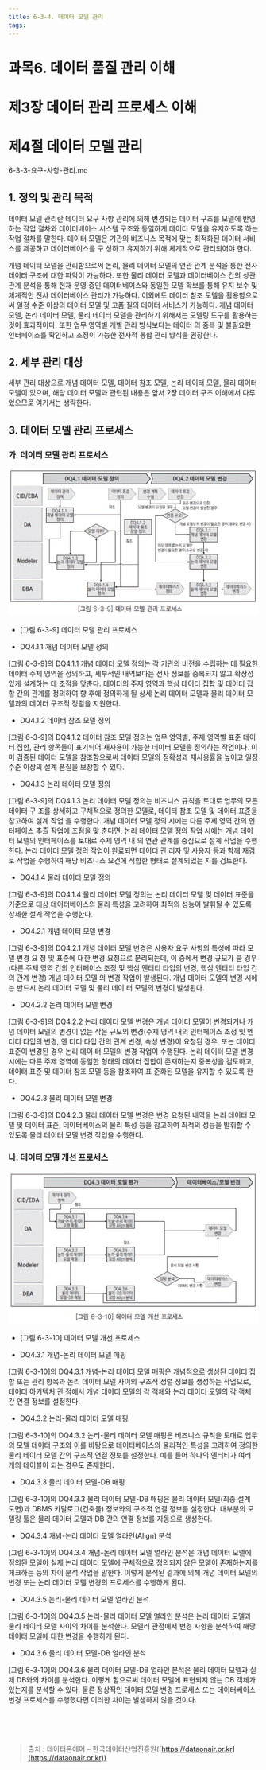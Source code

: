 ```yaml
---
title: 6-3-4. 데이터 모델 관리
tags: 
---
```


# 과목6. 데이터 품질 관리 이해
# 제3장 데이터 관리 프로세스 이해
# 제4절 데이터 모델 관리
6-3-3-요구-사항-관리.md
## 1. 정의 및 관리 목적

데이터 모델 관리란 데이터 요구 사항 관리에 의해 변경되는 데이터 구조를 모델에 반영하는 작업 절차와 데이터베이스 시스템 구조와 동일하게 데이터 모델을 유지하도록 하는 작업 절차를 말한다. 데이터 모델은 기관의 비즈니스 목적에 맞는 최적화된 데이터 서비스를 제공하고 데이터베이스를 구 성하고 유지하기 위해 체계적으로 관리되어야 한다.

개념 데이터 모델을 관리함으로써 논리, 물리 데이터 모델의 연관 관계 분석을 통한 전사 데이터 구조에 대한 파악이 가능하다. 또한 물리 데이터 모델과 데이터베이스 간의 상관 관계 분석을 통해 현재 운영 중인 데이터베이스와 동일한 모델 확보를 통해 유지 보수 및 체계적인 전사 데이터베이스 관리가 가능하다. 이외에도 데이터 참조 모델을 활용함으로써 일정 수준 이상의 데이터 모델 및 고품 질의 데이터 서비스가 가능하다. 개념 데이터 모델, 논리 데이터 모델, 물리 데이터 모델을 관리하기 위해서는 모델링 도구를 활용하는 것이 효과적이다. 또한 업무 영역별 개별 관리 방식보다는 데이터 의 중복 및 불필요한 인터페이스를 확인하고 조정이 가능한 전사적 통합 관리 방식을 권장한다.

## 2. 세부 관리 대상

세부 관리 대상으로 개념 데이터 모델, 데이터 참조 모델, 논리 데이터 모델, 물리 데이터 모델이 있으며, 해당 데이터 모델과 관련된 내용은 앞서 2장 데이터 구조 이해에서 다루었으므로 여기서는 생략한다.

## 3. 데이터 모델 관리 프로세스

### 가. 데이터 모델 관리 프로세스

![](../images_files/060816_edu_01.gif)

  * [그림 6-3-9] 데이터 모델 관리 프로세스

  * DQ4.1.1 개념 데이터 모델 정의

[그림 6-3-9]의 DQ4.1.1 개념 데이터 모델 정의는 각 기관의 비전을 수립하는 데 필요한 데이터 주제 영역을 정의하고, 세부적인 내역보다는 전사 정보를 중복되지 않고 확장성 있게 설계하는 데 초점을 맞춘다. 데이터의 주제 영역과 핵심 데이터 집합 및 데이터 집합 간의 관계를 정의하여 향 후에 정의하게 될 상세 논리 데이터 모델과 물리 데이터 모델과의 데이터 구조적 정렬을 지원한다.

  * DQ4.1.2 데이터 참조 모델 정의

[그림 6-3-9]의 DQ4.1.2 데이터 참조 모델 정의는 업무 영역별, 주제 영역별 표준 데이터 집합, 관리 항목들이 표기되어 재사용이 가능한 데이터 모델을 정의하는 작업이다. 이미 검증된 데이터 모델을 참조함으로써 데이터 모델의 정확성과 재사용률을 높이고 일정 수준 이상의 설계 품질을 보장할 수 있다.

  * DQ4.1.3 논리 데이터 모델 정의

[그림 6-3-9]의 DQ4.1.3 논리 데이터 모델 정의는 비즈니스 규칙을 토대로 업무의 모든 데이터 구 조를 상세하고 구체적으로 정의한 모델로, 데이터 참조 모델 및 데이터 표준을 참고하여 설계 작업 을 수행한다. 개념 데이터 모델 정의 시에는 다른 주제 영역 간의 인터페이스 추출 작업에 초점을 맞 춘다면, 논리 데이터 모델 정의 작업 시에는 개념 데이터 모델의 인터페이스를 토대로 주제 영역 내 의 연관 관계를 중심으로 설계 작업을 수행한다. 논리 데이터 모델 정의 작업이 완료되면 데이터 관 리자 및 사용자 등과 함께 재검토 작업을 수행하여 해당 비즈니스 요건에 적합한 형태로 설계되었는 지를 검토한다.

  * DQ4.1.4 물리 데이터 모델 정의

[그림 6-3-9]의 DQ4.1.4 물리 데이터 모델 정의는 논리 데이터 모델 및 데이터 표준을 기준으로 대상 데이터베이스의 물리 특성을 고려하여 최적의 성능이 발휘될 수 있도록 상세한 설계 작업을 수행한다.

  * DQ4.2.1 개념 데이터 모델 변경

[그림 6-3-9]의 DQ4.2.1 개념 데이터 모델 변경은 사용자 요구 사항의 특성에 따라 모델 변경 요 청 및 표준에 대한 변경 요청으로 분리되는데, 이 중에서 변경 규모가 클 경우(다른 주제 영역 간의 인터페이스 조정 및 핵심 엔터티 타입의 변경, 핵심 엔터티 타입 간의 관계 변경) 개념 데이터 모델 의 변경 작업이 발생된다. 개념 데이터 모델의 변경 시에는 반드시 논리 데이터 모델 및 물리 데이 터 모델의 변경이 발생된다.

  * DQ4.2.2 논리 데이터 모델 변경

[그림 6-3-9]의 DQ4.2.2 논리 데이터 모델 변경은 개념 데이터 모델이 변경되거나 개념 데이터 모델의 변경이 없는 작은 규모의 변경(주제 영역 내의 인터페이스 조정 및 엔터티 타입의 변경, 엔 터티 타입 간의 관계 변경, 속성 변경)이 요청된 경우, 또는 데이터 표준이 변경된 경우 논리 데이 터 모델의 변경 작업이 수행된다. 논리 데이터 모델 변경 시에는 다른 주제 영역에 동일한 형태의 데이터 집합이 존재하는지 중복성을 검토하고, 데이터 표준 및 데이터 참조 모델 등을 참조하여 표 준화된 모델을 유지할 수 있도록 한다.

  * DQ4.2.3 물리 데이터 모델 변경

[그림 6-3-9]의 DQ4.2.3 물리 데이터 모델 변경은 변경 요청된 내역을 논리 데이터 모델 및 데이터 표준, 데이터베이스의 물리 특성 등을 참고하여 최적의 성능을 발휘할 수 있도록 물리 데이터 모델 변경 작업을 수행한다.

### 나. 데이터 모델 개선 프로세스

![](../images_files/060816_edu_02.gif)

  * [그림 6-3-10] 데이터 모델 개선 프로세스

  * DQ4.3.1 개념-논리 데이터 모델 매핑

[그림 6-3-10]의 DQ4.3.1 개념-논리 데이터 모델 매핑은 개념적으로 생성된 데이터 집합 또는 관리 항목과 논리 데이터 모델 사이의 구조적 정렬 정보를 생성하는 작업으로, 데이터 아키텍처 관 점에서 개념 데이터 모델의 각 객체와 논리 데이터 모델의 각 객체 간 연결 정보를 설정한다.

  * DQ4.3.2 논리-물리 데이터 모델 매핑

[그림 6-3-10]의 DQ4.3.2 논리-물리 데이터 모델 매핑은 비즈니스 규칙을 토대로 업무의 모델 데이터 구조와 이를 바탕으로 데이터베이스의 물리적인 특성을 고려하여 정의한 물리 데이터 모델 간의 구조적 연결 정보를 설정한다. 예를 들어 하나의 엔터티가 여러 개의 테이블이 되는 경우도 존재한다.

  * DQ4.3.3 물리 데이터 모델-DB 매핑

[그림 6-3-10]의 DQ4.3.3 물리 데이터 모델-DB 매핑은 물리 데이터 모델(최종 설계 도면)과 DBMS 카탈로그(건축물) 정보와의 구조적 연결 정보를 설정한다. 대부분의 모델링 툴은 물리 데이터 모델과 DB 간의 연결 정보를 자동으로 생성한다.

  * DQ4.3.4 개념-논리 데이터 모델 얼라인(Align) 분석

[그림 6-3-10]의 DQ4.3.4 개념-논리 데이터 모델 얼라인 분석은 개념 데이터 모델에 정의된 모델이 실제 논리 데이터 모델에 구체적으로 정의되지 않은 모델이 존재하는지를 체크하는 등의 차이 분석 작업을 말한다. 이렇게 분석된 결과에 의해 개념 데이터 모델의 변경 또는 논리 데이터 모델 변경의 프로세스를 수행하게 된다.

  * DQ4.3.5 논리-물리 데이터 모델 얼라인 분석

[그림 6-3-10]의 DQ4.3.5 논리-물리 데이터 모델 얼라인 분석은 논리 데이터 모델과 물리 데이터 모델 사이의 차이를 분석한다. 모델러 관점에서 변경 사항을 분석하여 해당 데이터 모델에 대한 변경을 수행하게 된다.

  * DQ4.3.6 물리 데이터 모델-DB 얼라인 분석

[그림 6-3-10]의 DQ4.3.6 물리 데이터 모델-DB 얼라인 분석은 물리 데이터 모델과 실제 DB와의 차이를 분석한다. 이렇게 함으로써 데이터 모델에 표현되지 않는 DB 객체가 있는지를 분석할 수 있다. 물론 정상적인 데이터 모델 변경 프로세스 또는 데이터베이스 변경 프로세스를 수행했다면 이러한 차이는 발생하지 않을 것이다.

<br><br><br>
> 출처 : 데이터온에어 – 한국데이터산업진흥원([https://dataonair.or.kr](https://dataonair.or.kr))